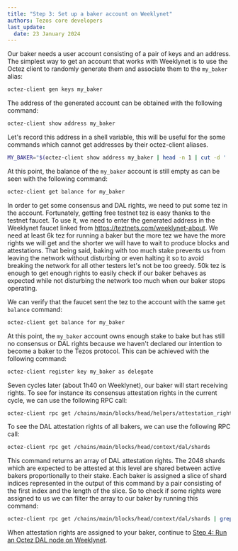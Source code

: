 ```yaml
---
title: "Step 3: Set up a baker account on Weeklynet"
authors: Tezos core developers
last_update:
  date: 23 January 2024
---
```


Our baker needs a user account consisting of a pair of keys and an address.
The simplest way to get an account that works with Weeklynet is to use the Octez client to randomly generate them and associate them to the `my_baker` alias:

```bash
octez-client gen keys my_baker
```

The address of the generated account can be obtained with the following command:

```bash
octez-client show address my_baker
```

Let's record this address in a shell variable, this will be useful for the some commands which cannot get addresses by their octez-client aliases.

```bash
MY_BAKER="$(octez-client show address my_baker | head -n 1 | cut -d ' ' -f 2)"
```

At this point, the balance of the `my_baker` account is still empty as can be seen with the following command:

```bash
octez-client get balance for my_baker
```

In order to get some consensus and DAL rights, we need to put some tez in the account. Fortunately, getting free testnet tez is easy thanks to the testnet faucet. To use it, we need to enter the generated address in the Weeklynet faucet linked from https://teztnets.com/weeklynet-about. We need at least 6k tez for running a baker but the more tez we have the more rights we will get and the shorter we will have to wait to produce blocks and attestations. That being said, baking with too much stake prevents us from leaving the network without disturbing or even halting it so to avoid breaking the network for all other testers let's not be too greedy. 50k tez is enough to get enough rights to easily check if our baker behaves as expected while not disturbing the network too much when our baker stops operating.

We can verify that the faucet sent the tez to the account with the  same `get balance` command:

```bash
octez-client get balance for my_baker
```

At this point, the `my_baker` account owns enough stake to bake but has still no consensus or DAL rights because we haven't declared our intention to become a baker to the Tezos protocol. This can be achieved with the following command:

```bash
octez-client register key my_baker as delegate
```

Seven cycles later (about 1h40 on Weeklynet), our baker will start receiving rights. To see for instance its consensus attestation rights in the current cycle, we can use the following RPC call:

```bash
octez-client rpc get /chains/main/blocks/head/helpers/attestation_rights\?delegate="$MY_BAKER"
```

To see the DAL attestation rights of all bakers, we can use the following RPC call:

```bash
octez-client rpc get /chains/main/blocks/head/context/dal/shards
```

This command returns an array of DAL attestation rights. The 2048 shards which are expected to be attested at this level are shared between active bakers proportionally to their stake. Each baker is assigned a slice of shard indices represented in the output of this command by a pair consisting of the first index and the length of the slice. So to check if some rights were assigned to us we can filter the array to our baker by running this command:

```bash
octez-client rpc get /chains/main/blocks/head/context/dal/shards | grep "$MY_BAKER"
```

When attestation rights are assigned to your baker, continue to [Step 4: Run an Octez DAL node on Weeklynet](./run-dal-node.md).
